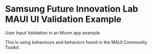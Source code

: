 # Samsung Future Innovation Lab MAUI UI Validation Example

User Input Validation in an Mvvm app example.   

This is using behaviours and behaviors found in the MAUI Community Toolkit.





